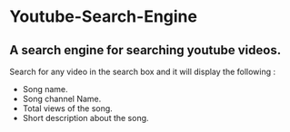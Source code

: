 # Youtube-Search-Engine
A search engine for searching youtube videos.
-------------------
 Search for any video in the search box and it will display the following :
 * Song name.
 * Song channel Name.
 * Total views of the song.
 * Short description about the song.
